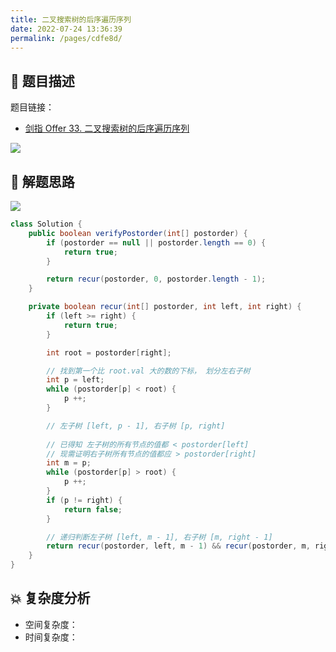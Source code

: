 ```yaml
---
title: 二叉搜索树的后序遍历序列
date: 2022-07-24 13:36:39
permalink: /pages/cdfe8d/
---
```

## 📃 题目描述

题目链接：

- [剑指 Offer 33. 二叉搜索树的后序遍历序列](https://leetcode.cn/problems/er-cha-sou-suo-shu-de-hou-xu-bian-li-xu-lie-lcof/)

![](https://cs-wiki.oss-cn-shanghai.aliyuncs.com/img/image-20220724133752622.png)

## 🔔 解题思路

![](https://cs-wiki.oss-cn-shanghai.aliyuncs.com/img/image-20221006114408216.png)


```java
class Solution {
    public boolean verifyPostorder(int[] postorder) {
        if (postorder == null || postorder.length == 0) {
            return true;
        }

        return recur(postorder, 0, postorder.length - 1);
    }

    private boolean recur(int[] postorder, int left, int right) {
        if (left >= right) {
            return true;
        }

        int root = postorder[right];

        // 找到第一个比 root.val 大的数的下标， 划分左右子树
        int p = left;
        while (postorder[p] < root) {
            p ++;
        }

        // 左子树 [left, p - 1], 右子树 [p, right]
        
        // 已得知 左子树的所有节点的值都 < postorder[left] 
        // 现需证明右子树所有节点的值都应 > postorder[right]
        int m = p;
        while (postorder[p] > root) {
            p ++;
        }
        if (p != right) {
            return false;
        }

        // 递归判断左子树 [left, m - 1], 右子树 [m, right - 1]
        return recur(postorder, left, m - 1) && recur(postorder, m, right - 1);
    }
}
```

## 💥 复杂度分析

- 空间复杂度：
- 时间复杂度：

